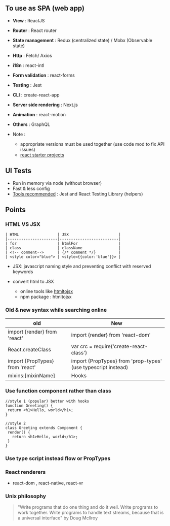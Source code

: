 ## To use as SPA (web app)
- **View** : ReactJS
- **Router** : React router
- **State management** : Redux (centralized state) / Mobx (Observable state)
- **Http** : Fetch/ Axios
- **i18n** : react-intl
- **Form validation** : react-forms
- **Testing** : Jest
- **CLI** : create-react-app
- **Server side rendering** : Next.js

- **Animation** : react-motion
- **Others** : GraphQL

- Note : 
  - appropriate versions must be used together (use code mod to fix API issues)
  - [react starter projects](https://www.javascriptstuff.com/react-starter-projects/)


## UI Tests
- Run in memory via node (without browser)
- Fast & less config
- [Tools recommended](https://reactjs.org/docs/testing.html) : Jest and  React Testing Library (helpers)

## Points

### HTML VS JSX

```
| HTML                 | JSX                      |
|----------------------|--------------------------|
| for                  | htmlFor                  |
| class                | className                |
| <!-- comment-->      | {/* comment */}          |
| <style color="blue"> | <style={{color:'blue'}}> |
```

- JSX: javascript naming style and preventing conflict with reserved keywords

- convert html to JSX
  - online tools like [htmltojsx](https://magic.reactjs.net/htmltojsx.htm)
  - npm package : htmltojsx


### Old & new syntax while searching online

| old                             | New                                                           |
|---------------------------------|---------------------------------------------------------------|
| import {render} from 'react'    | import {render} from 'react-dom'                              |
| React.createClass               | var crc = require('create-react-class')                       |
| import {PropTypes} from 'react' | import {PropTypes} from 'prop-types' (use typescript instead) |
| mixins:[mixinName]              | Hooks                                                         |


### Use function component rather than class

```
//style 1 (popular) better with hooks
function Greeting() {
 return <h1>Hello, world</h1>;
}

//style 2
class Greeting extends Component {
 render() {
   return <h1>Hello, world</h1>;
 }
}
```
### Use type script instead flow or PropTypes


### React renderers

- react-dom , react-native, react-vr


### Unix philosophy


<blockquote>
"Write programs that do one thing and do it well. Write programs to work together. Write programs to handle text streams, because that is a universal interface" by Doug Mcllroy
</blockquote>
